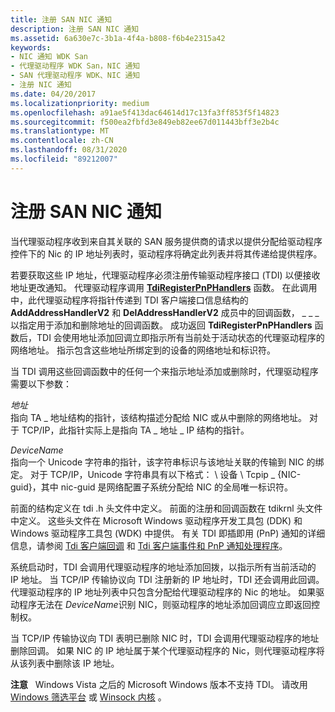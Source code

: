 ```yaml
---
title: 注册 SAN NIC 通知
description: 注册 SAN NIC 通知
ms.assetid: 6a630e7c-3b1a-4f4a-b808-f6b4e2315a42
keywords:
- NIC 通知 WDK San
- 代理驱动程序 WDK San，NIC 通知
- SAN 代理驱动程序 WDK、NIC 通知
- 注册 NIC 通知
ms.date: 04/20/2017
ms.localizationpriority: medium
ms.openlocfilehash: a91ae5f413dac64614d17c13fa3ff853f5f14823
ms.sourcegitcommit: f500ea2fbfd3e849eb82ee67d011443bff3e2b4c
ms.translationtype: MT
ms.contentlocale: zh-CN
ms.lasthandoff: 08/31/2020
ms.locfileid: "89212007"
---
```

# <a name="registering-for-san-nic-notifications"></a>注册 SAN NIC 通知





当代理驱动程序收到来自其关联的 SAN 服务提供商的请求以提供分配给驱动程序控件下的 Nic 的 IP 地址列表时，驱动程序将确定此列表并将其传递给提供程序。

若要获取这些 IP 地址，代理驱动程序必须注册传输驱动程序接口 (TDI) 以便接收地址更改通知。 代理驱动程序调用 [**TdiRegisterPnPHandlers**](/previous-versions/windows/hardware/network/ff565062(v=vs.85)) 函数。 在此调用中，此代理驱动程序将指针传递到 TDI 客户端接口信息结构的 **AddAddressHandlerV2** 和 **DelAddressHandlerV2** 成员中的回调函数， \_ \_ \_ 以指定用于添加和删除地址的回调函数。 成功返回 **TdiRegisterPnPHandlers** 函数后，TDI 会使用地址添加回调立即指示所有当前处于活动状态的代理驱动程序的网络地址。 指示包含这些地址所绑定到的设备的网络地址和标识符。

当 TDI 调用这些回调函数中的任何一个来指示地址添加或删除时，代理驱动程序需要以下参数：

<a href="" id="address"></a>*地址*  
指向 TA \_ 地址结构的指针，该结构描述分配给 NIC 或从中删除的网络地址。 对于 TCP/IP，此指针实际上是指向 TA \_ 地址 \_ IP 结构的指针。

<a href="" id="devicename"></a>*DeviceName*  
指向一个 Unicode 字符串的指针，该字符串标识与该地址关联的传输到 NIC 的绑定。 对于 TCP/IP，Unicode 字符串具有以下格式： \\ 设备 \\ Tcpip \_ {NIC-guid}，其中 nic-guid 是网络配置子系统分配给 NIC 的全局唯一标识符。

前面的结构定义在 tdi .h 头文件中定义。 前面的注册和回调函数在 tdikrnl 头文件中定义。 这些头文件在 Microsoft Windows 驱动程序开发工具包 (DDK) 和 Windows 驱动程序工具包 (WDK) 中提供。 有关 TDI 即插即用 (PnP) 通知的详细信息，请参阅 [Tdi 客户端回调](/previous-versions/windows/hardware/network/ff565081(v=vs.85)) 和 [Tdi 客户端事件和 PnP 通知处理程序](/previous-versions/windows/hardware/network/ff565082(v=vs.85))。

系统启动时，TDI 会调用代理驱动程序的地址添加回拨，以指示所有当前活动的 IP 地址。 当 TCP/IP 传输协议向 TDI 注册新的 IP 地址时，TDI 还会调用此回调。 代理驱动程序的 IP 地址列表中只包含分配给代理驱动程序的 Nic 的地址。 如果驱动程序无法在 *DeviceName*识别 NIC，则驱动程序的地址添加回调应立即返回控制权。

当 TCP/IP 传输协议向 TDI 表明已删除 NIC 时，TDI 会调用代理驱动程序的地址删除回调。 如果 NIC 的 IP 地址属于某个代理驱动程序的 Nic，则代理驱动程序将从该列表中删除该 IP 地址。

**注意**   Windows Vista 之后的 Microsoft Windows 版本不支持 TDI。 请改用 [Windows 筛选平台](/windows-hardware/drivers/ddi/_netvista/) 或 [Winsock 内核](/windows-hardware/drivers/ddi/_netvista/) 。

 

 


